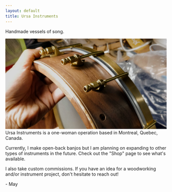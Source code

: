```yaml
---
layout: default
title: Ursa Instruments
---
```


<p id="tagline">
Handmade vessels of song.
</p>

<img class="banner" src="/resources/banjo_rim_hardware.jpg" alt="An Ursa banjo rim with brass hardware.">
Ursa Instruments is a one-woman operation based in Montreal, Quebec, Canada.

Currently, I make open-back banjos but I am planning on expanding to other types of instruments in the future. Check out the "Shop" page to see what's available.

I also take custom commissions.
If you have an idea for a woodworking and/or instrument project, don't hesitate to reach out!

\- May